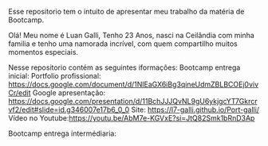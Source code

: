 Esse repositorio tem o intuito de apresentar meu trabalho da matéria de Bootcamp.

Olá! Meu nome é Luan Galli, Tenho 23 Anos, nasci na Ceilândia com minha familia e tenho uma namorada incrível, com quem compartilho muitos momentos especiais.

Nesse repositorio contém as seguintes iformações:
Bootcamp entrega inicial:
  Portfolio profissional: https://docs.google.com/document/d/1NlEaGX6iBg3qineUdmZBLBCOEj0vivCr/edit 
  Google apresentação: https://docs.google.com/presentation/d/11BchJJJQvNL9gU6ykjgcYT7Gkrcrvf2/edit#slide=id.g346007e17b6_0_0 
  Site: https://l7-galli.github.io/Port-galli/ 
  Vídeo no Youtube:https://youtu.be/AbM7e-KGVxE?si=JtQ82Smk1bRnD3Ap 

Bootcamp entrega intermédiaria:

